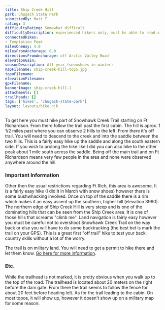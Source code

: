 ```yaml
---
title: Ship Creek Hill
park: Chugach State Park
submittedBy: Matt T.
rating: 3
difficultyRating: Somewhat difficult
difficultyDescription: experienced hikers only, must be able to read a topo map
connectedHikes:
- Temptation Peak
milesOneWay: 4.0
milesFromAnchorage: 0.0
directionsFromAnchorage: off Arctic Valley Road
elevationGain: 
seasonDescription: All year (snowshoes in winter)
mapFilename: ship-creek-hill-topo.jpg
topoFilename: 
elevationFilename: 
gpxFilename: 
bannerImage: ship-creek-hill-1
attachments: []
trailheads: []
tags: ['hikes', 'chugach-state-park']
layout: layouts/hike.njk
---
```

To get here you must hike part of Snowhawk Creek Trail starting on Ft Richardson. From there follow the trail past the first cabin. The hill is aprox. 1 1/2 miles past where you can observe 2 hills to the left. From there it's off trail. You will need to descend to the creek and into the saddle between the two hills. This is a fairly easy hike up the saddle and along the south eastern side. If you wish to prolong the hike like I did you can also hike to the other peak about 1 mile south across the saddle. Being off the main trail and on Ft Richardson means very few people in the area and none were observed anywhere around the hill.

### Important Information

Other then the usual restrictions regarding Ft Rich, this area is awesome. It is a fairly easy hike (I did it in March with snow shoes) however there is some bushwhacking involved. Once on top of the saddle there is a rim which makes it an easy ascent up the southern, higher hill (elevation 3990). The northern edge of Ship Creek Hill is very steep and is one of the dominating hills that can be seen from the Ship Creek area. It is one of those hills that screams "climb me". Land navigation is fairly easy however you must be careful not to overshoot Snowhawk Creek Trail on the way back or else you will have to do some backtracking (the best bet is mark the trail on your GPS). This is a great first "off trail" hike to test your back country skills without a lot of the worry.

The trail is on military land. You will need to get a permit to hike there and let them know. [Go here for more information](/education/#military-land).

### Etc.

While the trailhead is not marked, it is pretty obvious when you walk up to the top of the road. The trailhead is located about 20 meters on the right before the dam gate. From there the trail seems to follow the fence for about 20 feet before heading left. As for the trail leading to the cabin. On most topos, it will show up, however it doesn't show up on a military map for some reason.